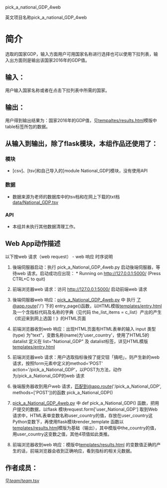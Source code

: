 pick_a_national_GDP_4web

英文项目名称pick_a_national_GDP_4web
		
# 简介 
选取的国家GDP，输入方面用户可用国家名称进行选择也可以使用下拉列表，输入出方面则是输出该国家2016年的GDP值。


		
## 输入：

用户输入国家名称或者在点击下拉列表中所需的国家。

## 输出：

用户得到输出结果为：国家2016年的GDP值，见[tempaltes/results.html](tempaltes/results.html)模版中table标签所包的数据。

## 从输入到输出，除了flask模块，本组作品还使用了：
### 模块
* [csv]、[tsv]和自己导入的[module National_GDP]模块，没有使用API

### 数据
* 数据来源为老师的数据库中的tsv档和在网上下载的txt档[data/National_GDP.tsv](data/National_GDP.tsv)

### API
* 本组并未执行其他数据清理工作。

	
## Web App动作描述

以下按web 请求（web request） - web 响应 时序说明

1. 後端伺服器启动：执行 pick_a_National_GDP_4web.py 启动後端伺服器，等待web 请求。启动成功应出现：  * Running on http://127.0.0.1:5000/ (Press CTRL+C to quit)

2. 前端浏览器web 请求：访问 http://127.0.0.1:5000/ 启动前端web 请求

3. 後端伺服器web 响应：[pick_a_National_GDP_4web.py](pick_a_National_GDP_4web.py) 中 执行 了@app.route('/') 下的 entry_page()函数，以HTML模版[templates/entry.html](templates/entry.html)及一个含指标代码及名称的字典（见代码 the_list_items = c_list）产出的产生《欢迎来到网上选国！》的HTML页面

4. 前端浏览器收到web 响应：出现HTML页面有HTML表单的输入 input 类型(type) 为"text"，变数名称(name)为'user_country'，使用了HTML5的datalist 定义在 list="National_GDP" 及 datalist标签，详见HTML模版[templates/entry.html](templates/entry.html)

5. 前端浏览器web 请求：用户选取指标後按了提交钮「搞吧」，则产生新的web 请求，按照form元素中定义的method='POST' action='/pick_a_National_GDP'，以POST为方法，动作为/pick_a_National_GDP的web 请求

6. 後端服务器收到用户web 请求，匹配到@app.route('/pick_a_National_GDP', methods=['POST'])的函数 pick_a_National_GDP() 

7. [pick_a_National_GDP_4web.py](pick_a_National_GDP_4web.py) 中 def pick_a_National_GDP() 函数，把用户提交的数据，以flask 模块request.form['user_National_GDP']	取到Web 请求中，HTML表单变数名称user_country的值，存放在user_country这Python变数下，再使用flask模块render_template 函数以[templates/results.html](templates/results.html)模版为基础（输出），其中模版中the_country的值，用user_country这变数之值，其他4项值如此类推。

8. 前端浏览器收到web 响应：模版中[templates/results.html](templates/results.html) 的变数值正确的产生的话，前端浏览器会收到正确响应，看到指标的相关元数据。



## 作者成员：
见[_team_/_team_.tsv](_team_/_team_.tsv)